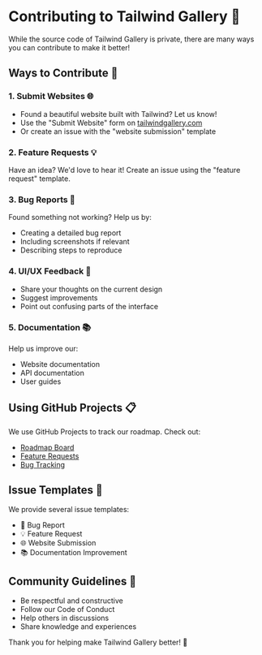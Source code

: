 # Contributing to Tailwind Gallery 🎨

While the source code of Tailwind Gallery is private, there are many ways you can contribute to make it better!

## Ways to Contribute 🤝

### 1. Submit Websites 🌐
- Found a beautiful website built with Tailwind? Let us know!
- Use the "Submit Website" form on [tailwindgallery.com](https://tailwindgallery.com)
- Or create an issue with the "website submission" template

### 2. Feature Requests 💡
Have an idea? We'd love to hear it! Create an issue using the "feature request" template.

### 3. Bug Reports 🐛
Found something not working? Help us by:
- Creating a detailed bug report
- Including screenshots if relevant
- Describing steps to reproduce

### 4. UI/UX Feedback 🎯
- Share your thoughts on the current design
- Suggest improvements
- Point out confusing parts of the interface

### 5. Documentation 📚
Help us improve our:
- Website documentation
- API documentation
- User guides

## Using GitHub Projects 📋

We use GitHub Projects to track our roadmap. Check out:
- [Roadmap Board](https://github.com/screenfluent/tailwindgallery.com/projects/1)
- [Feature Requests](https://github.com/screenfluent/tailwindgallery.com/projects/2)
- [Bug Tracking](https://github.com/screenfluent/tailwindgallery.com/projects/3)

## Issue Templates 📝

We provide several issue templates:
- 🐛 Bug Report
- 💡 Feature Request
- 🌐 Website Submission
- 📚 Documentation Improvement

## Community Guidelines 🤗

- Be respectful and constructive
- Follow our Code of Conduct
- Help others in discussions
- Share knowledge and experiences

Thank you for helping make Tailwind Gallery better! 🙏
